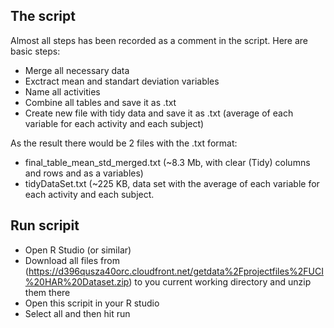 ## The script

Almost all steps has been recorded as a comment in the script. Here are basic steps:
* Merge all necessary data
* Exctract mean and standart deviation variables
* Name all activities
* Combine all tables and save it as .txt
* Create new file with tidy data and save it as .txt (average of each variable for each activity and each subject)

As the result there would be 2 files with the .txt format: 
* final_table_mean_std_merged.txt (~8.3 Mb, with clear (Tidy) columns and rows and as a variables)
* tidyDataSet.txt (~225 KB, data set with the average of each variable for each activity and each subject. 

## Run scripit

* Open R Studio (or similar)
* Download all files from (https://d396qusza40orc.cloudfront.net/getdata%2Fprojectfiles%2FUCI%20HAR%20Dataset.zip) 
to you current working directory and unzip them there
* Open this scripit in your R studio
* Select all and then hit run